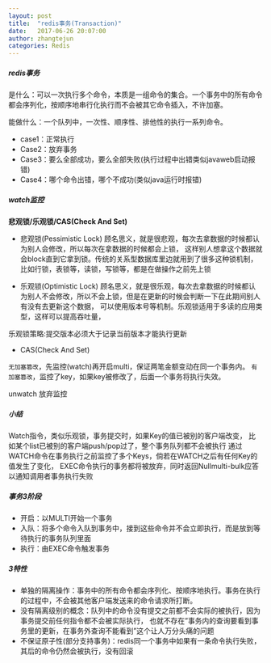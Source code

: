 ```yaml
---
layout: post
title:  "redis事务(Transaction)"
date:   2017-06-26 20:07:00
author: zhangtejun
categories: Redis
---
```

##### redis事务
是什么：可以一次执行多个命令，本质是一组命令的集合。一个事务中的所有命令都会序列化，按顺序地串行化执行而不会被其它命令插入，不许加塞。

能做什么：一个队列中，一次性、顺序性、排他性的执行一系列命令。

* case1：正常执行
* Case2：放弃事务 
* Case3：要么全部成功，要么全部失败(执行过程中出错类似javaweb启动报错)
* Case4：哪个命令出错，哪个不成功(类似java运行时报错)

##### watch监控

**悲观锁/乐观锁/CAS(Check And Set)**

* 悲观锁(Pessimistic Lock)
顾名思义，就是很悲观，每次去拿数据的时候都认为别人会修改，所以每次在拿数据的时候都会上锁，
这样别人想拿这个数据就会block直到它拿到锁。传统的关系型数据库里边就用到了很多这种锁机制，
比如行锁，表锁等，读锁，写锁等，都是在做操作之前先上锁

* 乐观锁(Optimistic Lock)
顾名思义，就是很乐观，每次去拿数据的时候都认为别人不会修改，所以不会上锁，但是在更新的时候会判断一下在此期间别人有没有去更新这个数据，
可以使用版本号等机制。乐观锁适用于多读的应用类型，这样可以提高吞吐量，

乐观锁策略:提交版本必须大于记录当前版本才能执行更新

* CAS(Check And Set)

`无加塞篡改`，先监控(watch)再开启multi，保证两笔金额变动在同一个事务内。
`有加塞篡改`，监控了key，如果key被修改了，后面一个事务将执行失效。

unwatch 放弃监控

##### 小结
Watch指令，类似乐观锁，事务提交时，如果Key的值已被别的客户端改变，
比如某个list已被别的客户端push/pop过了，整个事务队列都不会被执行
通过WATCH命令在事务执行之前监控了多个Keys，倘若在WATCH之后有任何Key的值发生了变化，
EXEC命令执行的事务都将被放弃，同时返回Nullmulti-bulk应答以通知调用者事务执行失败

##### 事务3阶段
* 开启：以MULTI开始一个事务
* 入队：将多个命令入队到事务中，接到这些命令并不会立即执行，而是放到等待执行的事务队列里面
* 执行：由EXEC命令触发事务
##### 3特性
* 单独的隔离操作：事务中的所有命令都会序列化、按顺序地执行。事务在执行的过程中，不会被其他客户端发送来的命令请求所打断。
* 没有隔离级别的概念：队列中的命令没有提交之前都不会实际的被执行，因为事务提交前任何指令都不会被实际执行，
也就不存在”事务内的查询要看到事务里的更新，在事务外查询不能看到”这个让人万分头痛的问题
* 不保证原子性(部分支持事务)：redis同一个事务中如果有一条命令执行失败，其后的命令仍然会被执行，没有回滚


